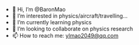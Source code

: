 - 👋 Hi, I’m @BaronMao
- 👀 I’m interested in physics/aircraft/travelling...
- 🌱 I’m currently learning physics 
- 💞️ I’m looking to collaborate on physics research 
- 📫 How to reach me: ylmao2049@qq.com

<!---
BaronMao/BaronMao is a ✨ special ✨ repository because its `README.md` (this file) appears on your GitHub profile.
You can click the Preview link to take a look at your changes.
--->
